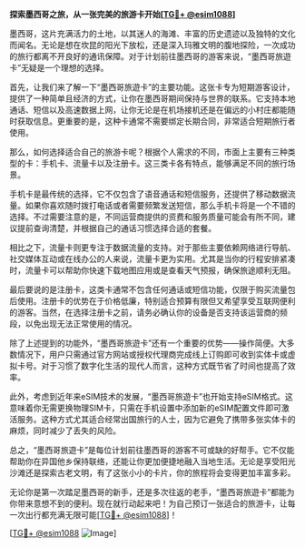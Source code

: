 **探索墨西哥之旅，从一张完美的旅游卡开始[[TG💪+ @esim1088](https://t.me/s/esim1088)]**

墨西哥，这片充满活力的土地，以其迷人的海滩、丰富的历史遗迹以及独特的文化而闻名。无论是想在坎昆的阳光下放松，还是深入玛雅文明的腹地探险，一次成功的旅行都离不开良好的通讯保障。对于计划前往墨西哥的游客来说，“墨西哥旅遊卡”无疑是一个理想的选择。

首先，让我们来了解一下“墨西哥旅遊卡”的主要功能。这张卡专为短期游客设计，提供了一种简单且经济的方式，让你在墨西哥期间保持与世界的联系。它支持本地通话、短信以及高速数据上网，让你无论是在机场接机还是在偏远的小村庄都能随时获取信息。更重要的是，这种卡通常不需要绑定长期合同，非常适合短期旅行者使用。

那么，如何选择适合自己的旅游卡呢？根据个人需求的不同，市面上主要有三种类型的卡：手机卡、流量卡以及注册卡。这三类卡各有特点，能够满足不同的旅行场景。

手机卡是最传统的选择，它不仅包含了语音通话和短信服务，还提供了移动数据流量。如果你喜欢随时拨打电话或者需要频繁发送短信，那么手机卡将是一个不错的选择。不过需要注意的是，不同运营商提供的资费和服务质量可能会有所不同，建议提前查询清楚，并根据自己的通话习惯选择合适的套餐。

相比之下，流量卡则更专注于数据流量的支持。对于那些主要依赖网络进行导航、社交媒体互动或在线办公的人来说，流量卡更为实用。尤其是当你的行程安排紧凑时，流量卡可以帮助你快速下载地图应用或是查看天气预报，确保旅途顺利无阻。

最后要说的是注册卡，这类卡通常不包含任何通话或短信功能，仅限于购买流量包后使用。注册卡的优势在于价格低廉，特别适合预算有限但又希望享受互联网便利的游客。当然，在选择注册卡之前，请务必确认你的设备是否支持该运营商的频段，以免出现无法正常使用的情况。

除了上述提到的功能外，“墨西哥旅遊卡”还有一个重要的优势——操作简便。大多数情况下，用户只需通过官方网站或授权代理商完成线上订购即可收到实体卡或虚拟卡号。对于习惯了数字化生活的现代人而言，这种方式既节省了时间也提高了效率。

此外，考虑到近年来eSIM技术的发展，“墨西哥旅遊卡”也开始支持eSIM格式。这意味着你无需更换物理SIM卡，只需在手机设置中添加新的eSIM配置文件即可激活服务。这种方式尤其适合经常出国旅行的人士，因为它避免了携带多张实体卡的麻烦，同时减少了丢失的风险。

总之，“墨西哥旅遊卡”是每位计划前往墨西哥的游客不可或缺的好帮手。它不仅能帮助你在异国他乡保持联络，还能让你更加便捷地融入当地生活。无论是享受阳光沙滩还是探索古老文明，有了这张小小的卡片，你的旅程将会变得更加丰富多彩。

无论你是第一次踏足墨西哥的新手，还是多次往返的老手，“墨西哥旅遊卡”都能为你带来意想不到的便利。现在就行动起来吧！为自己预订一张适合的旅游卡，让每一次出行都充满无限可能[[TG💪+ @esim1088](https://t.me/s/esim1088)]！

[[TG💪+ @esim1088](https://t.me/s/esim1088) ![Image](https://i.postimg.cc/4NQfJmqS/Snipaste-2025-05-13-00-14-12.png)]